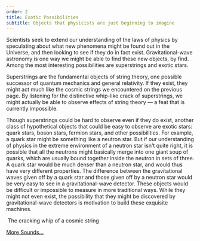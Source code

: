 ```yaml
---
order: 2
title: Exotic Possibilities
subtitle: Objects that physicists are just beginning to imagine
---
```


<p>Scientists seek to extend our understanding of the laws of physics by speculating about what new phenomena might be found out in the Universe, and then looking to see if they do in fact exist. Gravitational-wave astronomy is one way we might be able to find these new objects, by find. Among the most interesting possibilities are superstrings and exotic stars.</p>
<p>Superstrings are the fundamental objects of string theory, one possible successor of quantum mechanics and general relativity. If they exist, they might act much like the cosmic strings we encountered on the previous page. By listening for the distinctive whip-like crack of superstrings, we might actually be able to observe effects of string theory — a feat that is currently impossible.</p>
<p>Though superstrings could be hard to observe even if they do exist, another class of hypothetical objects that could be easy to observe are exotic stars: quark stars, boson stars, fermion stars, and other possibilities. For example, a quark star might be something like a neutron star. But if our understanding of physics in the extreme environment of a neutron star isn't quite right, it is possible that all the neutrons might basically merge into one giant soup of quarks, which are usually bound together inside the neutron in sets of three. A quark star would be much denser than a neutron star, and would thus have very different properties. The difference between the gravitational waves given off by a quark star and those given off by a neutron star would be very easy to see in a gravitational-wave detector. These objects would be difficult or impossible to measure in more traditional ways. While they might not even exist, the possibility that they might be discovered by gravitational-wave detectors is motivation to build these exquisite machines.</p>
<div class="sound">
<p class="icon-volume-up">&nbsp;The cracking whip of a cosmic string</p>
<p>
<audio src="/sound/Cusp.wav" type="audio/x-wav"></audio>
</p>
</div>
<p><a href="index.php?Itemid=238" class="button" title="More Sounds...">More Sounds...</a></p>
